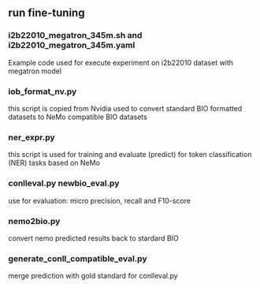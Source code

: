 ## run fine-tuning

### i2b22010_megatron_345m.sh and i2b22010_megatron_345m.yaml
Example code used for execute experiment on i2b22010 dataset with megatron model

### iob_format_nv.py
this script is copied from Nvidia used to convert standard BIO formatted datasets to NeMo compatible BIO datasets

### ner_expr.py
this script is used for training and evaluate (predict) for token classification (NER) tasks based on NeMo

### conlleval.py newbio_eval.py
use for evaluation: micro precision, recall and F10-score

### nemo2bio.py
convert nemo predicted results back to stardard BIO

### generate_conll_compatible_eval.py
merge prediction with gold standard for conlleval.py